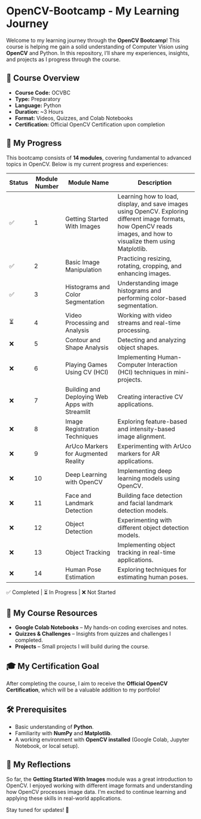 # OpenCV-Bootcamp - My Learning Journey

Welcome to my learning journey through the **OpenCV Bootcamp**! This course is helping me gain a solid understanding of Computer Vision using **OpenCV** and Python. In this repository, I’ll share my experiences, insights, and projects as I progress through the course.

## 📌 Course Overview

- **Course Code:** OCVBC
- **Type:** Preparatory
- **Language:** Python
- **Duration:** ~3 Hours
- **Format:** Videos, Quizzes, and Colab Notebooks
- **Certification:** Official OpenCV Certification upon completion

## 🚀 My Progress
This bootcamp consists of **14 modules**, covering fundamental to advanced topics in OpenCV. Below is my current progress and experiences:

| Status    | Module Number | Module Name | Description |
|-----------|--------------|-------------|-------------|
| ✅ | 1 | Getting Started With Images | Learning how to load, display, and save images using OpenCV. Exploring different image formats, how OpenCV reads images, and how to visualize them using Matplotlib. |
| ✅ | 2 | Basic Image Manipulation | Practicing resizing, rotating, cropping, and enhancing images. |
| ✅ | 3 | Histograms and Color Segmentation | Understanding image histograms and performing color-based segmentation. |
| ⏳ | 4 | Video Processing and Analysis | Working with video streams and real-time processing. |
| ❌ | 5 | Contour and Shape Analysis | Detecting and analyzing object shapes. |
| ❌ | 6 | Playing Games Using CV (HCI) | Implementing Human-Computer Interaction (HCI) techniques in mini-projects. |
| ❌ | 7 | Building and Deploying Web Apps with Streamlit | Creating interactive CV applications. |
| ❌ | 8 | Image Registration Techniques | Exploring feature-based and intensity-based image alignment. |
| ❌ | 9 | ArUco Markers for Augmented Reality | Experimenting with ArUco markers for AR applications. |
| ❌ | 10 | Deep Learning with OpenCV | Implementing deep learning models using OpenCV. |
| ❌ | 11 | Face and Landmark Detection | Building face detection and facial landmark detection models. |
| ❌ | 12 | Object Detection | Experimenting with different object detection models. |
| ❌ | 13 | Object Tracking | Implementing object tracking in real-time applications. |
| ❌ | 14 | Human Pose Estimation | Exploring techniques for estimating human poses. |

✅ Completed | ⏳ In Progress | ❌ Not Started

## 📂 My Course Resources
- **Google Colab Notebooks** – My hands-on coding exercises and notes.
- **Quizzes & Challenges** – Insights from quizzes and challenges I completed.
- **Projects** – Small projects I will build during the course.

## 🎓 My Certification Goal
After completing the course, I aim to receive the **Official OpenCV Certification**, which will be a valuable addition to my portfolio!

## 🛠 Prerequisites
- Basic understanding of **Python**.
- Familiarity with **NumPy** and **Matplotlib**.
- A working environment with **OpenCV installed** (Google Colab, Jupyter Notebook, or local setup).

## 🔗 My Reflections
So far, the **Getting Started With Images** module was a great introduction to OpenCV. I enjoyed working with different image formats and understanding how OpenCV processes image data. I'm excited to continue learning and applying these skills in real-world applications.

Stay tuned for updates! 🚀
